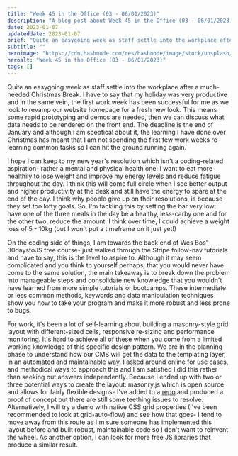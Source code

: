 ```yaml
---
title: "Week 45 in the Office (03 - 06/01/2023)"
description: "A blog post about Week 45 in the Office (03 - 06/01/2023)"
date: 2023-01-07
updateddate: 2023-01-07
brief: "Quite an easygoing week as staff settle into the workplace after a much-needed Christmas Break. I have to say that my holiday was very productive and in the same vein, the first work week has been successful for me as we look to revamp our website ho..."
subtitle: ""
heroimage: "https://cdn.hashnode.com/res/hashnode/image/stock/unsplash/287SK3kxCHg/upload/02a84cb623622bff31280f5704e6543d.jpeg"
heroalt: "Week 45 in the Office (03 - 06/01/2023)"
tags: []
---
```


Quite an easygoing week as staff settle into the workplace after a much-needed Christmas Break. I have to say that my holiday was very productive and in the same vein, the first work week has been successful for me as we look to revamp our website homepage for a fresh new look. This means some rapid prototyping and demos are needed, then we can discuss what data needs to be rendered on the front end. The deadline is the end of January and although I am sceptical about it, the learning I have done over Christmas has meant that I am not spending the first few work weeks re-learning common tasks so I can hit the ground running again.

I hope I can keep to my new year's resolution which isn't a coding-related aspiration- rather a mental and physical health one: I want to eat more healthily to lose weight and improve my energy levels and reduce fatigue throughout the day. I think this will come full circle when I see better output and higher productivity at the desk and still have the energy to spare at the end of the day. I think why people give up on their resolutions, is because they set too lofty goals. So, I'm tackling this by setting the bar very low: have one of the three meals in the day be a healthy, less-carby one and for the other two, reduce the amount. I think over time, I could achieve a weight loss of 5 - 10kg (but I won't put a timeframe on it just yet!)

On the coding side of things, I am towards the back end of Wes Bos' 30daystoJS free course- just walked through the Stripe follow-nav tutorials and have to say, this is the level to aspire to. Although it may seem complicated and you think to yourself perhaps, that you would never have come to the same solution, the main takeaway is to break down the problem into manageable steps and consolidate new knowledge that you wouldn't have learned from more simple tutorials or bootcamps. These intermediate or less common methods, keywords and data manipulation techniques show you how to take your program and make it more robust and less prone to bugs.

For work, it's been a lot of self-learning about building a masonry-style grid layout with different-sized cells, responsive re-sizing and performance monitoring. It's hard to achieve all of these when you come from a limited working knowledge of this specific design pattern. We are in the planning phase to understand how our CMS will get the data to the templating layer, in an automated and maintainable way. I asked around online for use cases, and methodical ways to approach this and I am satisfied I did this rather than seeking out answers independently. Because I ended up with two or three potential ways to create the layout: masonry.js which is open source and allows for fairly flexible designs- I've added to a [repo](https://github.com/wkan17012021/UI-Library/tree/main/custom-grid/masonryJS) and produced a proof of concept but there are still some teething issues to resolve. Alternatively, I will try a demo with native CSS grid properties (I've been recommended to look at grid-auto-flow) and see how that goes- I tend to move away from this route as I'm sure someone has implemented this layout before and built robust, maintainable code so I don't want to reinvent the wheel. As another option, I can look for more free JS libraries that produce a similar result.